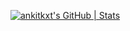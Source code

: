 [![ankitkxt's GitHub | Stats](https://stats.quine.sh/ankitkxt/github?theme=dark)](https://quine.sh?utm_source=widgets&utm_campaign=ankitkxt)
